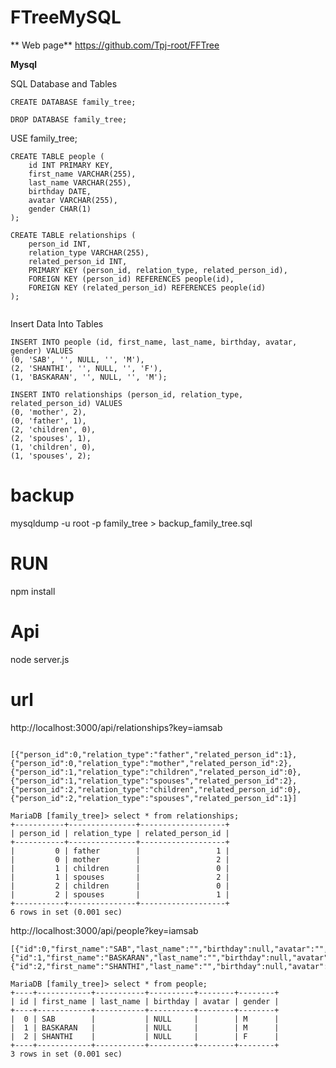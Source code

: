 # FTreeMySQL



** Web page**
https://github.com/Tpj-root/FFTree



**Mysql**



SQL Database and Tables


```
CREATE DATABASE family_tree;
```

```
DROP DATABASE family_tree;
```




USE family_tree;

```
CREATE TABLE people (
    id INT PRIMARY KEY,
    first_name VARCHAR(255),
    last_name VARCHAR(255),
    birthday DATE,
    avatar VARCHAR(255),
    gender CHAR(1)
);

```

```
CREATE TABLE relationships (
    person_id INT,
    relation_type VARCHAR(255),
    related_person_id INT,
    PRIMARY KEY (person_id, relation_type, related_person_id),
    FOREIGN KEY (person_id) REFERENCES people(id),
    FOREIGN KEY (related_person_id) REFERENCES people(id)
);


```



Insert Data Into Tables



```
INSERT INTO people (id, first_name, last_name, birthday, avatar, gender) VALUES
(0, 'SAB', '', NULL, '', 'M'),
(2, 'SHANTHI', '', NULL, '', 'F'),
(1, 'BASKARAN', '', NULL, '', 'M');
```


```
INSERT INTO relationships (person_id, relation_type, related_person_id) VALUES
(0, 'mother', 2),
(0, 'father', 1),
(2, 'children', 0),
(2, 'spouses', 1),
(1, 'children', 0),
(1, 'spouses', 2);
```








# backup

mysqldump -u root -p family_tree > backup_family_tree.sql




# RUN

npm install


# Api

node server.js


# url



http://localhost:3000/api/relationships?key=iamsab


```

[{"person_id":0,"relation_type":"father","related_person_id":1},{"person_id":0,"relation_type":"mother","related_person_id":2},{"person_id":1,"relation_type":"children","related_person_id":0},{"person_id":1,"relation_type":"spouses","related_person_id":2},{"person_id":2,"relation_type":"children","related_person_id":0},{"person_id":2,"relation_type":"spouses","related_person_id":1}]
```

```
MariaDB [family_tree]> select * from relationships;
+-----------+---------------+-------------------+
| person_id | relation_type | related_person_id |
+-----------+---------------+-------------------+
|         0 | father        |                 1 |
|         0 | mother        |                 2 |
|         1 | children      |                 0 |
|         1 | spouses       |                 2 |
|         2 | children      |                 0 |
|         2 | spouses       |                 1 |
+-----------+---------------+-------------------+
6 rows in set (0.001 sec)
```






http://localhost:3000/api/people?key=iamsab

```
[{"id":0,"first_name":"SAB","last_name":"","birthday":null,"avatar":"","gender":"M"},{"id":1,"first_name":"BASKARAN","last_name":"","birthday":null,"avatar":"","gender":"M"},{"id":2,"first_name":"SHANTHI","last_name":"","birthday":null,"avatar":"","gender":"F"}]

```


```
MariaDB [family_tree]> select * from people;
+----+------------+-----------+----------+--------+--------+
| id | first_name | last_name | birthday | avatar | gender |
+----+------------+-----------+----------+--------+--------+
|  0 | SAB        |           | NULL     |        | M      |
|  1 | BASKARAN   |           | NULL     |        | M      |
|  2 | SHANTHI    |           | NULL     |        | F      |
+----+------------+-----------+----------+--------+--------+
3 rows in set (0.001 sec)
```













